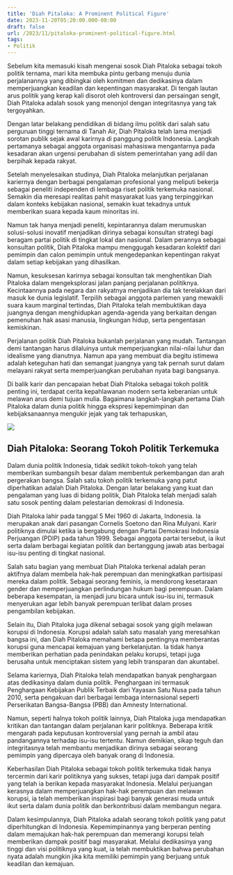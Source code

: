 ```yaml
---
title: 'Diah Pitaloka: A Prominent Political Figure'
date: 2023-11-20T05:20:00.000-08:00
draft: false
url: /2023/11/pitaloka-prominent-political-figure.html
tags: 
- Politik
---
```


  

Sebelum kita memasuki kisah mengenai sosok Diah Pitaloka sebagai tokoh politik ternama, mari kita membuka pintu gerbang menuju dunia perjalanannya yang dibingkai oleh komitmen dan dedikasinya dalam memperjuangkan keadilan dan kepentingan masyarakat. Di tengah lautan arus politik yang kerap kali disorot oleh kontroversi dan persaingan sengit, Diah Pitaloka adalah sosok yang menonjol dengan integritasnya yang tak tergoyahkan.

  

Dengan latar belakang pendidikan di bidang ilmu politik dari salah satu perguruan tinggi ternama di Tanah Air, Diah Pitaloka telah lama menjadi sorotan publik sejak awal karirnya di panggung politik Indonesia. Langkah pertamanya sebagai anggota organisasi mahasiswa mengantarnya pada kesadaran akan urgensi perubahan di sistem pemerintahan yang adil dan berpihak kepada rakyat.

  

Setelah menyelesaikan studinya, Diah Pitaloka melanjutkan perjalanan kariernya dengan berbagai pengalaman profesional yang meliputi bekerja sebagai peneliti independen di lembaga riset politik terkemuka nasional. Semakin dia meresapi realitas pahit masyarakat luas yang terpinggirkan dalam konteks kebijakan nasional, semakin kuat tekadnya untuk memberikan suara kepada kaum minoritas ini.

  

Namun tak hanya menjadi peneliti, kepintarannya dalam merumuskan solusi-solusi inovatif menjadikan dirinya sebagai konsultan strategi bagi beragam partai politik di tingkat lokal dan nasional. Dalam perannya sebagai konsultan politik, Diah Pitaloka mampu menggugah kesadaran kolektif dari pemimpin dan calon pemimpin untuk mengedepankan kepentingan rakyat dalam setiap kebijakan yang dihasilkan.

  

Namun, kesuksesan karirnya sebagai konsultan tak menghentikan Diah Pitaloka dalam mengeksplorasi jalan panjang perjalanan politiknya. Kecintaannya pada negara dan rakyatnya menjadikan dia tak terelakkan dari masuk ke dunia legislatif. Terpilih sebagai anggota parlemen yang mewakili suara kaum marginal tertindas, Diah Pitaloka telah membuktikan daya juangnya dengan menghidupkan agenda-agenda yang berkaitan dengan pemenuhan hak asasi manusia, lingkungan hidup, serta pengentasan kemiskinan.

  

Perjalanan politik Diah Pitaloka bukanlah perjalanan yang mudah. Tantangan demi tantangan harus dilaluinya untuk memperjuangkan nilai-nilai luhur dan idealisme yang dianutnya. Namun apa yang membuat dia begitu istimewa adalah keteguhan hati dan semangat juangnya yang tak pernah surut dalam melayani rakyat serta memperjuangkan perubahan nyata bagi bangsanya.

  

Di balik karir dan pencapaian hebat Diah Pitaloka sebagai tokoh politik penting ini, terdapat cerita kepahlawanan modern serta keberanian untuk melawan arus demi tujuan mulia. Bagaimana langkah-langkah pertama Diah Pitaloka dalam dunia politik hingga ekspresi kepemimpinan dan kebijaksanaannya mengukir jejak yang tak terhapuskan,

  

![](https://static.republika.co.id/uploads/images/inpicture_slide/politikus-pdip-rieke-diah-pitaloka-_150605103030-581.jpg)

  

## Diah Pitaloka: Seorang Tokoh Politik Terkemuka

  

Dalam dunia politik Indonesia, tidak sedikit tokoh-tokoh yang telah memberikan sumbangsih besar dalam membentuk perkembangan dan arah pergerakan bangsa. Salah satu tokoh politik terkemuka yang patut diperhatikan adalah Diah Pitaloka. Dengan latar belakang yang kuat dan pengalaman yang luas di bidang politik, Diah Pitaloka telah menjadi salah satu sosok penting dalam pelestarian demokrasi di Indonesia.

  

Diah Pitaloka lahir pada tanggal 5 Mei 1960 di Jakarta, Indonesia. Ia merupakan anak dari pasangan Cornelis Soetono dan Rina Mulyani. Karir politiknya dimulai ketika ia bergabung dengan Partai Demokrasi Indonesia Perjuangan (PDIP) pada tahun 1999. Sebagai anggota partai tersebut, ia ikut serta dalam berbagai kegiatan politik dan bertanggung jawab atas berbagai isu-isu penting di tingkat nasional.

  

Salah satu bagian yang membuat Diah Pitaloka terkenal adalah peran aktifnya dalam membela hak-hak perempuan dan meningkatkan partisipasi mereka dalam politik. Sebagai seorang feminis, ia mendorong kesetaraan gender dan memperjuangkan perlindungan hukum bagi perempuan. Dalam beberapa kesempatan, ia menjadi juru bicara untuk isu-isu ini, termasuk menyerukan agar lebih banyak perempuan terlibat dalam proses pengambilan kebijakan.

  

Selain itu, Diah Pitaloka juga dikenal sebagai sosok yang gigih melawan korupsi di Indonesia. Korupsi adalah salah satu masalah yang meresahkan bangsa ini, dan Diah Pitaloka memahami betapa pentingnya memberantas korupsi guna mencapai kemajuan yang berkelanjutan. Ia tidak hanya memberikan perhatian pada penindakan pelaku korupsi, tetapi juga berusaha untuk menciptakan sistem yang lebih transparan dan akuntabel.

  

Selama kariernya, Diah Pitaloka telah mendapatkan banyak penghargaan atas dedikasinya dalam dunia politik. Penghargaan ini termasuk Penghargaan Kebijakan Publik Terbaik dari Yayasan Satu Nusa pada tahun 2010, serta pengakuan dari berbagai lembaga internasional seperti Perserikatan Bangsa-Bangsa (PBB) dan Amnesty International.

  

Namun, seperti halnya tokoh politik lainnya, Diah Pitaloka juga mendapatkan kritikan dan tantangan dalam perjalanan karir politiknya. Beberapa kritik mengarah pada keputusan kontroversial yang pernah ia ambil atau pandangannya terhadap isu-isu tertentu. Namun demikian, sikap teguh dan integritasnya telah membantu menjadikan dirinya sebagai seorang pemimpin yang dipercaya oleh banyak orang di Indonesia.

  

Keberhasilan Diah Pitaloka sebagai tokoh politik terkemuka tidak hanya tercermin dari karir politiknya yang sukses, tetapi juga dari dampak positif yang telah ia berikan kepada masyarakat Indonesia. Melalui perjuangan kerasnya dalam memperjuangkan hak-hak perempuan dan melawan korupsi, ia telah memberikan inspirasi bagi banyak generasi muda untuk ikut serta dalam dunia politik dan berkontribusi dalam membangun negara.

  

Dalam kesimpulannya, Diah Pitaloka adalah seorang tokoh politik yang patut diperhitungkan di Indonesia. Kepemimpinannya yang berperan penting dalam memajukan hak-hak perempuan dan memerangi korupsi telah memberikan dampak positif bagi masyarakat. Melalui dedikasinya yang tinggi dan visi politiknya yang kuat, ia telah membuktikan bahwa perubahan nyata adalah mungkin jika kita memiliki pemimpin yang berjuang untuk keadilan dan kemajuan.